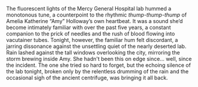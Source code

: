The fluorescent lights of the Mercy General Hospital lab hummed a monotonous tune, a counterpoint to the rhythmic *thump-thump-thump* of Amelia Katherine “Amy” Holloway’s own heartbeat.  It was a sound she’d become intimately familiar with over the past five years, a constant companion to the prick of needles and the rush of blood flowing into vacutainer tubes.  Tonight, however, the familiar hum felt discordant, a jarring dissonance against the unsettling quiet of the nearly deserted lab.  Rain lashed against the tall windows overlooking the city, mirroring the storm brewing inside Amy.  She hadn't been this on edge since... well, since the incident.  The one she tried so hard to forget, but the echoing silence of the lab tonight, broken only by the relentless drumming of the rain and the occasional sigh of the ancient centrifuge, was bringing it all back.
